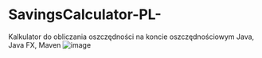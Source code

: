 # SavingsCalculator-PL-
Kalkulator do obliczania oszczędności na koncie oszczędnościowym
Java, Java FX, Maven
![image](https://user-images.githubusercontent.com/101987194/196513905-cd4fd6a1-5ec0-4146-a5aa-0a7d02d77ce8.png)
